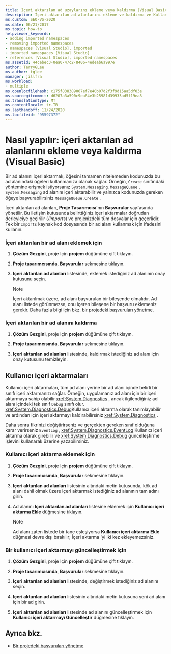 ```yaml
---
title: İçeri aktarılan ad uzaylarını ekleme veya kaldırma (Visual Basic)
description: İçeri aktarılan ad alanlarını ekleme ve kaldırma ve Kullanıcı içeri aktarmaları ekleme veya kaldırma hakkında bilgi edinin.
ms.custom: SEO-VS-2020
ms.date: 06/21/2017
ms.topic: how-to
helpviewer_keywords:
- adding imported namespaces
- removing imported namespaces
- namespaces [Visual Studio], imported
- imported namespaces [Visual Studio]
- references [Visual Studio], imported namespaces
ms.assetid: 44cebec3-0ea0-47c2-8406-4edeab6a997e
author: TerryGLee
ms.author: tglee
manager: jillfra
ms.workload:
- multiple
ms.openlocfilehash: c175f838389067ef7e40b07d2f3f9d15aa5df03e
ms.sourcegitcommit: d6207a3a590c9ea84e3b25981d39933ad5f19ea3
ms.translationtype: MT
ms.contentlocale: tr-TR
ms.lasthandoff: 11/24/2020
ms.locfileid: "95597372"
---
```

# <a name="how-to-add-or-remove-imported-namespaces-visual-basic"></a>Nasıl yapılır: içeri aktarılan ad alanlarını ekleme veya kaldırma (Visual Basic)

Bir ad alanını içeri aktarmak, öğesini tamamen nitelemeden kodunuzda bu ad alanındaki öğeleri kullanmanıza olanak sağlar. Örneğin, `Create` sınıfındaki yöntemine erişmek istiyorsanız `System.Messaging.MessageQueue` , `System.Messaging` ad alanını içeri aktarabilir ve yalnızca kodunuzda gereken öğeye başvurabilirsiniz `MessageQueue.Create` .

İçeri aktarılan ad alanları, **Proje Tasarımcısı**'nın **Başvurular** sayfasında yönetilir. Bu iletişim kutusunda belirttiğiniz içeri aktarmalar doğrudan derleyiciye geçirilir (*/Imports*) ve projenizdeki tüm dosyalar için geçerlidir. Tek bir `Imports` kaynak kod dosyasında bir ad alanı kullanmak için ifadesini kullanın.

### <a name="to-add-an-imported-namespace"></a>İçeri aktarılan bir ad alanı eklemek için

1. **Çözüm Gezgini**, proje Için **projem** düğümüne çift tıklayın.

2. **Proje tasarımcısında**, **Başvurular** sekmesine tıklayın.

3. **Içeri aktarılan ad alanları** listesinde, eklemek istediğiniz ad alanının onay kutusunu seçin.

    > [!NOTE]
    > İçeri aktarılmak üzere, ad alanı başvurulan bir bileşende olmalıdır. Ad alanı listede görünmezse, onu içeren bileşene bir başvuru eklemeniz gerekir. Daha fazla bilgi için bkz. [bir projedeki başvuruları yönetme](managing-references-in-a-project.md).

### <a name="to-remove-an-imported-namespace"></a>İçeri aktarılan bir ad alanını kaldırma

1. **Çözüm Gezgini**, proje Için **projem** düğümüne çift tıklayın.

2. **Proje tasarımcısında**, **Başvurular** sekmesine tıklayın.

3. **Içeri aktarılan ad alanları** listesinde, kaldırmak istediğiniz ad alanı için onay kutusunu temizleyin.

## <a name="user-imports"></a>Kullanıcı içeri aktarmaları
Kullanıcı içeri aktarmaları, tüm ad alanı yerine bir ad alanı içinde belirli bir sınıfı içeri aktarmanızı sağlar. Örneğin, uygulamanız ad alanı için bir içeri aktarmaya sahip olabilir <xref:System.Diagnostics> , ancak ilgilendiğiniz ad alanı içindeki tek sınıf `Debug` sınıfı olur. <xref:System.Diagnostics.Debug>Kullanıcı içeri aktarma olarak tanımlayabilir ve ardından için içeri aktarmayı kaldırabilirsiniz <xref:System.Diagnostics> .

Daha sonra fikrinizi değiştirirseniz ve gerçekten gereken sınıf olduğuna karar verirseniz `EventLog` , <xref:System.Diagnostics.EventLog> Kullanıcı içeri aktarma olarak girebilir ve <xref:System.Diagnostics.Debug> güncelleştirme işlevini kullanarak üzerine yazabilirsiniz.

### <a name="to-add-a-user-import"></a>Kullanıcı içeri aktarma eklemek için

1. **Çözüm Gezgini**, proje Için **projem** düğümüne çift tıklayın.

2. **Proje tasarımcısında**, **Başvurular** sekmesine tıklayın.

3. **Içeri aktarılan ad alanları** listesinin altındaki metin kutusunda, kök ad alanı dahil olmak üzere içeri aktarmak istediğiniz ad alanının tam adını girin.

4. Ad alanını **Içeri aktarılan ad alanları** listesine eklemek için **Kullanıcı içeri aktarma Ekle** düğmesine tıklayın.

    > [!NOTE]
    > Ad alanı zaten listede bir tane eşleşiyorsa **Kullanıcı içeri aktarma Ekle** düğmesi devre dışı bırakılır; İçeri aktarma 'yi iki kez ekleyemezsiniz.

### <a name="to-update-a-user-import"></a>Bir kullanıcı içeri aktarmayı güncelleştirmek için

1. **Çözüm Gezgini**, proje Için **projem** düğümüne çift tıklayın.

2. **Proje tasarımcısında**, **Başvurular** sekmesine tıklayın.

3. **Içeri aktarılan ad alanları** listesinde, değiştirmek istediğiniz ad alanını seçin.

4. **Içeri aktarılan ad alanları** listesinin altındaki metin kutusuna yeni ad alanı için bir ad girin.

5. **Içeri aktarılan ad alanları** listesinde ad alanını güncelleştirmek için **Kullanıcı içeri aktarmayı Güncelleştir** düğmesine tıklayın.

## <a name="see-also"></a>Ayrıca bkz.

- [Bir projedeki başvuruları yönetme](../ide/managing-references-in-a-project.md)
